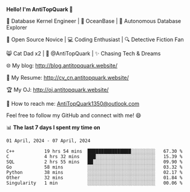
**Hello! I'm AntiTopQuark 👋**

🔧 Database Kernel Engineer | 🌊 OceanBase | 🤖 Autonomous Database Explorer

🌱 Open Source Novice | 💻 Coding Enthusiast | 🔍 Detective Fiction Fan

😸 Cat Dad x2 | 🎉 @AntiTopQuark | ✨ Chasing Tech & Dreams

🌐 My blog: http://blog.antitopquark.website/

📄 My Resume: http://cv_cn.antitopquark.website/

🏆 My OJ: http://oj.antitopquark.website/

📧 How to reach me: AntiTopQuark1350@outlook.com

Feel free to follow my GitHub and connect with me! 😄

📊 **The last 7 days I spent my time on** 

<!--START_SECTION:waka-->
```text
01 April, 2024 - 07 April, 2024

C++           19 hrs 54 mins  ████████████████░░░░░░░░░   67.30 % 
C             4 hrs 32 mins   ███░░░░░░░░░░░░░░░░░░░░░░   15.39 % 
SQL           2 hrs 55 mins   ██░░░░░░░░░░░░░░░░░░░░░░░   09.90 % 
Go            58 mins         ░░░░░░░░░░░░░░░░░░░░░░░░░   03.32 % 
Python        38 mins         ░░░░░░░░░░░░░░░░░░░░░░░░░   02.17 % 
Other         32 mins         ░░░░░░░░░░░░░░░░░░░░░░░░░   01.84 % 
Singularity   1 min           ░░░░░░░░░░░░░░░░░░░░░░░░░   00.06 %
```
<!--END_SECTION:waka-->


